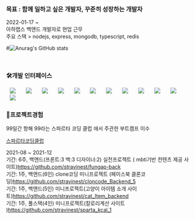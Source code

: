 ### 목표 : 함께 일하고 싶은 개발자, 꾸준히 성장하는 개발자 

2022-01-17 ~ <br>
아하랩스 백앤드 개발자로 현업 근무 <br>
주요 스택 > nodejs, express, mongodb, typescript, redis


#![Anurag's GitHub stats](https://github-readme-stats.vercel.app/api?username=stravinest&show_icons=true)

<br>
<h3>🛠개발 인터페이스</h3>
<div>
<img src="https://img.shields.io/badge/docker-007396?style=flat-square&logo=docker&logoColor=white" style="height : auto; margin-left : 10px; margin-right : 10px;"/></a>&nbsp;
<img src="https://img.shields.io/badge/mongoDB-6DB33F?style=flat-square&logo=mongoDB&logoColor=white" style="height : auto; margin-left : 10px; margin-right : 10px;"/></a>&nbsp;
<img src="https://img.shields.io/badge/MySQL-4479A1?style=flat-square&logo=MySQL&logoColor=white" style="height : auto; margin-left : 10px; margin-right : 10px;"/></a>&nbsp;
<img src="https://img.shields.io/badge/Node.js-E34F26?style=flat-square&logo=Node.js&logoColor=white" style="height : auto; margin-left : 10px; margin-right : 10px;"/></a>&nbsp;
<img src="https://img.shields.io/badge/typescript-1572B6?style=flat-square&logo=typescript&logoColor=white" style="height : auto; margin-left : 10px; margin-right : 10px;"/></a>&nbsp;
<img src="https://img.shields.io/badge/JavaScript-F7DF1E?style=flat-square&logo=JavaScript&logoColor=white" style="height : auto; margin-left : 10px; margin-right : 10px;"/></a>&nbsp;
<img src="https://img.shields.io/badge/prometheus-007396?style=flat-square&logo=prometheus&logoColor=white" style="height : auto; margin-left : 10px; margin-right : 10px;"/></a>&nbsp;
<img src="https://img.shields.io/badge/grafana-6DB33F?style=flat-square&logo=grafana&logoColor=white" style="height : auto; margin-left : 10px; margin-right : 10px;"/></a>&nbsp;
<img src="https://img.shields.io/badge/nginx-4479A1?style=flat-square&logo=nginx&logoColor=white" style="height : auto; margin-left : 10px; margin-right : 10px;"/></a>&nbsp;
<img src="https://img.shields.io/badge/Jenkins-F7DF1E?style=flat-square&logo=Jenkins&logoColor=white" style="height : auto; margin-left : 10px; margin-right : 10px;"/></a>&nbsp;
<img src="https://img.shields.io/badge/jmeter-F7DF1E?style=flat-square&logo=jmeter&logoColor=white" style="height : auto; margin-left : 10px; margin-right : 10px;"/></a>&nbsp;
<img src="https://img.shields.io/badge/sequelize-4479A1?style=flat-square&logo=sequelize&logoColor=white" style="height : auto; margin-left : 10px; margin-right : 10px;"/></a>&nbsp;
</div>

<h3>👯프로젝트경험</h3> 
99일간 항해 99라는 스파르타 코딩 클럽 에서 주관한 부트캠프 이수 <br>

[스파르타코딩클럽](https://hanghae99.spartacodingclub.kr/?utm_source=youtube&utm_medium=paid&utm_campaign=15140556153&utm_content=129341608796&utm_term=558314615957&gclid=CjwKCAiA-9uNBhBTEiwAN3IlNEhoZvLp8yXfTNCog-j6C9cHvssiAQrQKrCPICgCHoE_hJPpYaISYhoCR0kQAvD_BwE)<br>

2021-08 ~ 2021-12<br>
기간: 6주, 백앤드(프론트:3 백:3 디자이너:2) 실전프로젝트 ( mbti기반 컨텐츠 제공 사이트)https://github.com/stravinest/fungap-back<br>
기간: 1주, 백앤드(6인) clone코딩 미니프로젝트 (페이스북 클론코딩)https://github.com/stravinest/cloncode_Backend_5<br>
기간: 1주, 백앤드(5인) 미니프로젝트(고양이 아이템 소개 사이트)https://github.com/stravinest/cat_Item_backend<br>
기간: 1주, 풀스택(4인) 미니프로젝트(칼로리계산 사이트 )https://github.com/stravinest/sparta_kcal_1 <br>

